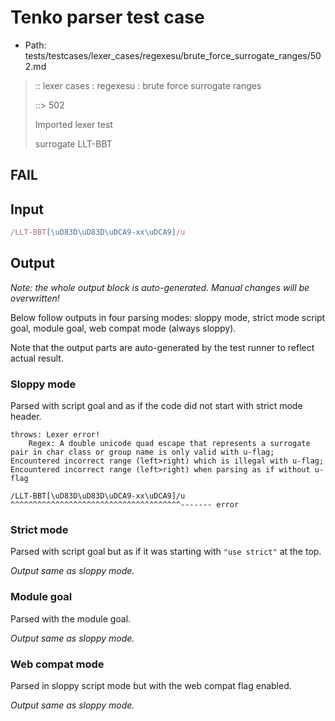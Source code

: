 # Tenko parser test case

- Path: tests/testcases/lexer_cases/regexesu/brute_force_surrogate_ranges/502.md

> :: lexer cases : regexesu : brute force surrogate ranges
>
> ::> 502
>
> Imported lexer test
>
> surrogate LLT-BBT

## FAIL

## Input

`````js
/LLT-BBT[\uD83D\uD83D\uDCA9-xx\uDCA9]/u
`````

## Output

_Note: the whole output block is auto-generated. Manual changes will be overwritten!_

Below follow outputs in four parsing modes: sloppy mode, strict mode script goal, module goal, web compat mode (always sloppy).

Note that the output parts are auto-generated by the test runner to reflect actual result.

### Sloppy mode

Parsed with script goal and as if the code did not start with strict mode header.

`````
throws: Lexer error!
    Regex: A double unicode quad escape that represents a surrogate pair in char class or group name is only valid with u-flag; Encountered incorrect range (left>right) which is illegal with u-flag; Encountered incorrect range (left>right) when parsing as if without u-flag

/LLT-BBT[\uD83D\uD83D\uDCA9-xx\uDCA9]/u
^^^^^^^^^^^^^^^^^^^^^^^^^^^^^^^^^^^^^^------- error
`````

### Strict mode

Parsed with script goal but as if it was starting with `"use strict"` at the top.

_Output same as sloppy mode._

### Module goal

Parsed with the module goal.

_Output same as sloppy mode._

### Web compat mode

Parsed in sloppy script mode but with the web compat flag enabled.

_Output same as sloppy mode._
